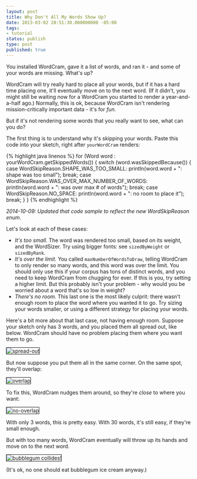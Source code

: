 ```yaml
---
layout: post
title: Why Don't All My Words Show Up?
date: 2013-03-02 20:51:30.000000000 -05:00
tags:
- tutorial
status: publish
type: post
published: true
---
```


You installed WordCram, gave it a list of words, and ran it - and some of your words are missing. What's up?

WordCram will try really hard to place all your words, but if it has a hard time placing one, it'll eventually move on to the next word. (If it didn't, you might still be waiting now for a WordCram you started to render a year-and-a-half ago.) Normally, this is ok, because WordCram isn't rendering mission-critically important data - it's for *fun.*

But if it's not rendering some words that you really want to see, what can you do?

The first thing is to understand why it's skipping your words. Paste this code into your sketch, right after `yourWordCram` renders:

{% highlight java linenos %}
 for (Word word : yourWordCram.getSkippedWords()) {
    switch (word.wasSkippedBecause()) {
    case WordSkipReason.SHAPE_WAS_TOO_SMALL:
      println(word.word + ": shape was too small");
      break;
    case WordSkipReason.WAS_OVER_MAX_NUMBER_OF_WORDS:
      println(word.word + ": was over max # of words");
      break;
    case WordSkipReason.NO_SPACE:
      println(word.word + ": no room to place it");
      break;
    }
  }
{% endhighlight %}

*2014-10-09: Updated that code sample to reflect the new WordSkipReason enum.*

Let's look at each of these cases:

* *It's too small.* The word was rendered too small, based on its weight, and the WordSizer. Try using bigger fonts: see `sizedByWeight` or `sizedByRank`.
* *It's over the limit.* You called `maxNumberOfWordsToDraw`, telling WordCram to only render so many words, and this word was over the limit. You should only use this if your corpus has tons of distinct words, and you need to keep WordCram from chugging for ever. If this is you, try setting a higher limit. But this probably isn't your problem - why would you be worried about a word that's so low in weight?
* *There's no room.* This last one is the most likely culprit: there wasn't enough room to place the word where you wanted it to go. Try sizing your words smaller, or using a different strategy for placing your words.

Here's a bit more about that last case, not having enough room. Suppose your sketch only has 3 words, and you placed them all spread out, like below. WordCram should have no problem placing them where you want them to go.

<style>
img.explain { border:1px solid black; }
</style>

<img class='explain' src="{{site.baseurl}}/assets/reasons/spread-out.png" alt="spread-out" />

But now suppose you put them all in the same corner. On the same spot, they'll overlap:

<img class='explain' src="{{site.baseurl}}/assets/reasons/overlap.png" alt="overlap" />

To fix this, WordCram nudges them around, so they're *close* to where you want:

<img class='explain' src="{{site.baseurl}}/assets/reasons/no-overlap.png" alt="no-overlap" />

With only 3 words, this is pretty easy. With 30 words, it's still easy, if they're small enough.

But with too many words, WordCram eventually will throw up its hands and move on to the next word.

<img class='explain' src="{{site.baseurl}}/assets/reasons/bubblegum.png" alt="bubblegum collides!" />

(It's ok, no one should eat bubblegum ice cream anyway.)
